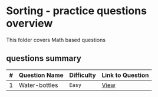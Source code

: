# Sorting - practice questions overview
This folder covers Math based questions

## questions summary
| # | Question Name | Difficulty | Link to Question |
| - | - | - | - |
| 1 | Water-bottles | `Easy` | [View](Water-bottles.md) | 



